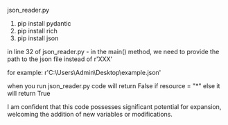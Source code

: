 json_reader.py

1. pip install pydantic
2. pip install rich
3. pip install json

in line 32 of json_reader.py - in the main() method, we need to provide the path to the json file instead of r'XXX'

for example:
r'C:\Users\Admin\Desktop\example.json'

when you run json_reader.py
code will return False if resource = "*"
 else it will return True

I am confident that this code possesses significant potential for expansion, welcoming the addition of new variables or modifications.